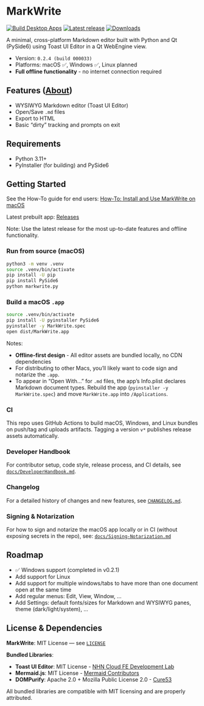 # MarkWrite

[![Build Desktop Apps](https://github.com/rheiger/markWriter/actions/workflows/build.yml/badge.svg?branch=main&event=push)](https://github.com/rheiger/markWriter/actions/workflows/build.yml)
[![Latest release](https://img.shields.io/github/v/release/rheiger/markWriter?logo=github&label=latest%20release)](https://github.com/rheiger/markWriter/releases/latest)
[![Downloads](https://img.shields.io/github/downloads/rheiger/markWriter/total?logo=github)](https://github.com/rheiger/markWriter/releases)

A minimal, cross-platform Markdown editor built with Python and Qt (PySide6) using Toast UI Editor in a Qt WebEngine view.

- Version: `0.2.4 (build 000033)`
- Platforms: macOS ✅, Windows ✅, Linux planned
- **Full offline functionality** - no internet connection required

## Features ([About](./ABOUT.md))
- WYSIWYG Markdown editor (Toast UI Editor)
- Open/Save `.md` files
- Export to HTML
- Basic “dirty” tracking and prompts on exit

## Requirements
- Python 3.11+
- PyInstaller (for building) and PySide6

## Getting Started

See the How-To guide for end users: [How-To: Install and Use MarkWrite on macOS](./How-To.md)

Latest prebuilt app: [Releases](https://github.com/rheiger/markWriter/releases)

Note: Use the latest release for the most up-to-date features and offline functionality.

### Run from source (macOS)
```bash
python3 -m venv .venv
source .venv/bin/activate
pip install -U pip
pip install PySide6
python markwrite.py
```

### Build a macOS `.app`
```bash
source .venv/bin/activate
pip install -U pyinstaller PySide6
pyinstaller -y MarkWrite.spec
open dist/MarkWrite.app
```

Notes:
- **Offline-first design** - All editor assets are bundled locally, no CDN dependencies
- For distributing to other Macs, you’ll likely want to code sign and notarize the `.app`.
- To appear in “Open With…” for `.md` files, the app’s Info.plist declares Markdown document types. Rebuild the app (`pyinstaller -y MarkWrite.spec`) and move `MarkWrite.app` into `/Applications`.

### CI
This repo uses GitHub Actions to build macOS, Windows, and Linux bundles on push/tag and uploads artifacts. Tagging a version `v*` publishes release assets automatically.

### Developer Handbook
For contributor setup, code style, release process, and CI details, see [`docs/DeveloperHandbook.md`](./docs/DeveloperHandbook.md).

### Changelog
For a detailed history of changes and new features, see [`CHANGELOG.md`](./CHANGELOG.md).

### Signing & Notarization
For how to sign and notarize the macOS app locally or in CI (without exposing secrets in the repo), see: [`docs/Signing-Notarization.md`](./docs/Signing-Notarization.md)

## Roadmap
- ✅ Windows support (completed in v0.2.1)
- Add support for Linux
- Add support for multiple windows/tabs to have more than one document open at the same time
- Add regular menus: Edit, View, Window, ...
- Add Settings: default fonts/sizes for Markdown and WYSIWYG panes, theme (dark/light/system), ...

## License & Dependencies

**MarkWrite**: MIT License — see [`LICENSE`](./LICENSE)

**Bundled Libraries**:
- **Toast UI Editor**: MIT License - [NHN Cloud FE Development Lab](https://github.com/nhn/tui.editor)
- **Mermaid.js**: MIT License - [Mermaid Contributors](https://github.com/mermaid-js/mermaid)
- **DOMPurify**: Apache 2.0 + Mozilla Public License 2.0 - [Cure53](https://github.com/cure53/DOMPurify)

All bundled libraries are compatible with MIT licensing and are properly attributed.
